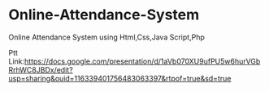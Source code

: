 # Online-Attendance-System
Online Attendance System using Html,Css,Java Script,Php

Ptt Link:https://docs.google.com/presentation/d/1aVb070XU9ufPU5w6hurVGbRrhWC8JBDx/edit?usp=sharing&ouid=116339401756483063397&rtpof=true&sd=true
